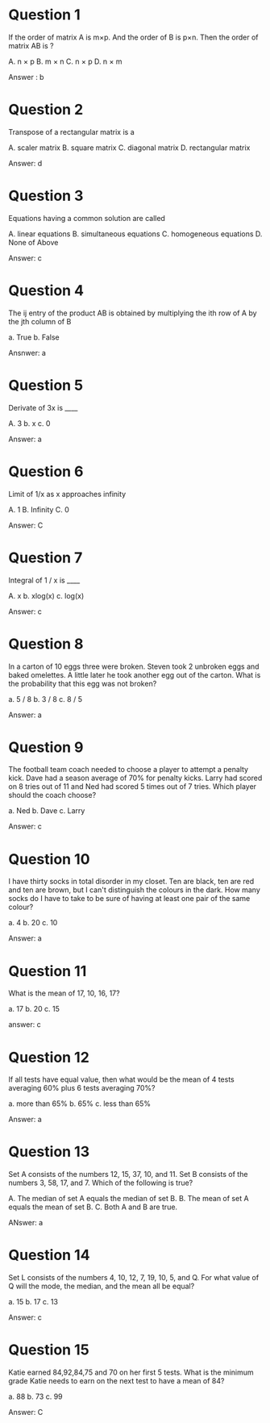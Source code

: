 # Question 1

If the order of matrix A is m×p. And the order of B is p×n. Then the order of matrix AB is ?

A. n × p
B. m × n
C. n × p
D. n × m

Answer : b

# Question 2

Transpose of a rectangular matrix is a

A. scaler matrix
B. square matrix
C. diagonal matrix
D. rectangular matrix

Answer: d

# Question 3

Equations having a common solution are called

A. linear equations
B. simultaneous equations
C. homogeneous equations
D. None of Above

Answer: c

# Question 4

The ij entry of the product AB is obtained by multiplying the ith row of A by the jth column of B

a. True
b. False

Ansnwer: a

# Question 5

Derivate of 3x is ____

A. 3
b. x
c. 0

Answer: a

# Question 6

Limit of 1/x as x approaches infinity

A. 1
B. Infinity
C. 0

Answer: C

# Question 7

Integral of 1 / x is ____

A. x
b. xlog(x)
c. log(x)

Answer: c

# Question 8

In a carton of 10 eggs three were broken. Steven took 2 unbroken eggs and baked omelettes. A little later he took another egg out of the carton. What is the probability that  this egg  was not broken?

a. 5 / 8
b. 3 / 8
c. 8 / 5

Answer: a

# Question 9

The  football team coach needed to choose a player to attempt a penalty kick. Dave had a season average of 70% for penalty kicks. Larry had scored on 8 tries out of 11 and Ned had scored 5 times out of 7 tries. Which player should the coach choose?

a. Ned
b. Dave
c. Larry

Answer: c

# Question 10

I have thirty socks in total disorder in my closet. Ten are black, ten are red and ten are brown, but I can't distinguish the colours in the dark. How many socks do I have to take to be sure of having at least one pair of the same colour?

a. 4
b. 20
c. 10

Answer: a

# Question 11

What is the mean of 17, 10, 16, 17?

a. 17
b. 20
c. 15

answer: c

# Question 12

If all tests have equal value, then what would be the mean of 4 tests averaging 60% plus 6 tests averaging 70%?

a. more than 65%
b. 65%
c. less than 65%

Answer: a

# Question 13

Set A consists of the numbers 12, 15, 37, 10, and 11. Set B consists of the numbers 3, 58, 17, and 7. Which of the following is true?

A. The median of set A equals the median of set B.
B. The mean of set A equals the mean of set B.
C. Both A and B are true.

ANswer: a

# Question 14

Set L consists of the numbers 4, 10, 12, 7, 19, 10, 5, and Q. For what value of Q will the mode, the median, and the mean all be equal?

a. 15
b. 17
c. 13

Answer: c

# Question 15

 Katie earned 84,92,84,75 and 70 on her first 5 tests. What is the minimum grade Katie needs to earn on the next test to have a mean of 84?

a. 88
b. 73
c. 99

Answer: C
